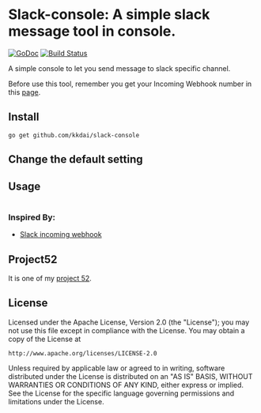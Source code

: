 Slack-console: A simple slack message tool in console.
==================
[![GoDoc](https://godoc.org/github.com/kkdai/skiplist?status.svg)](https://godoc.org/github.com/kkdai/slack-console)  [![Build Status](https://travis-ci.org/kkdai/slack-console.svg?branch=master)](https://travis-ci.org/kkdai/slack-console)


A simple console to let you send message to slack specific channel.

Before use this tool, remember you get your Incoming Webhook number in this [page](https://api.slack.com/incoming-webhooks).

Install
---------------
`go get github.com/kkdai/slack-console`


Change the default setting
---------------


Usage
---------------

```go

```

### Inspired By:

- [Slack incoming webhook](https://api.slack.com/incoming-webhooks)

Project52
---------------

It is one of my [project 52](https://github.com/kkdai/project52).


License
---------------

Licensed under the Apache License, Version 2.0 (the "License");
you may not use this file except in compliance with the License.
You may obtain a copy of the License at

    http://www.apache.org/licenses/LICENSE-2.0

Unless required by applicable law or agreed to in writing, software
distributed under the License is distributed on an "AS IS" BASIS,
WITHOUT WARRANTIES OR CONDITIONS OF ANY KIND, either express or implied.
See the License for the specific language governing permissions and
limitations under the License.